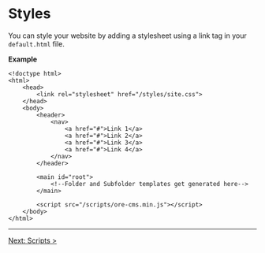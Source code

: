 Styles
=====================================================

You can style your website by adding a stylesheet using a link tag in your `default.html` file.  

**Example**

	<!doctype html>
	<html>
		<head>
			<link rel="stylesheet" href="/styles/site.css">
		</head>
		<body>
			<header>
				<nav>
					<a href="#">Link 1</a>
					<a href="#">Link 2</a>
					<a href="#">Link 3</a>
					<a href="#">Link 4</a>
				</nav>
			</header>

			<main id="root">
				<!--Folder and Subfolder templates get generated here-->
			</main>

			<script src="/scripts/ore-cms.min.js"></script>
		</body>
	</html>
 
-----

[Next: Scripts >](/docs/05-scripts.md)